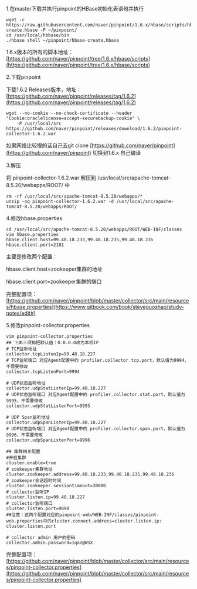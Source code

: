 1.在master下载并执行pinpoint的HBase初始化表语句并执行

```
wget -c https://raw.githubusercontent.com/naver/pinpoint/1.6.x/hbase/scripts/hbase-create.hbase -P ~/pinpoint/
cd /usr/local/hbbase/bin
./hbase shell ~/pinpoint/hbase-create.hbase
```

1.6.x版本的所有的脚本地址：[https://github.com/naver/pinpoint/tree/1.6.x/hbase/scripts](https://github.com/naver/pinpoint/tree/1.6.x/hbase/scripts)

2.下载pinpoint

下载1.6.2 Releases版本，地址：[https://github.com/naver/pinpoint/releases/tag/1.6.2](https://github.com/naver/pinpoint/releases/tag/1.6.2)

```
wget --no-cookie --no-check-certificate --header "Cookie:oraclelicense=accept-securebackup-cookie" \
    -P /usr/local/src https://github.com/naver/pinpoint/releases/download/1.6.2/pinpoint-collector-1.6.2.war
```

如果网络比较慢的话自己去git clone [https://github.com/naver/pinpoint](https://github.com/naver/pinpoint) 切换到1.6.x 自己编译

3.解压

将 pinpoint-collector-1.6.2.war 解压到 /usr/local/src/apache-tomcat-8.5.20/webapps/ROOT/ 中

```
rm -rf /usr/local/src/apache-tomcat-8.5.20/webapps/*
unzip -oq pinpoint-collector-1.6.2.war -d /usr/local/src/apache-tomcat-8.5.20/webapps/ROOT/
```

4.修改hbase.properties

```
cd /usr/local/src/apache-tomcat-8.5.20/webapps/ROOT/WEB-INF/classes
vim hbase.properties
hbase.client.host=99.48.18.233,99.48.18.235,99.48.18.236
hbase.client.port=2181
```

主要是修改两个配置：

hbase.client.host=zookeeper集群的地址

hbase.client.port=zookeeper集群的端口

完整配置项：[https://github.com/naver/pinpoint/blob/master/collector/src/main/resources/hbase.properties](https://www.gitbook.com/book/steveguoshao/study-notes/edit#)

5.修改pinpoint-collector.properties

```
vim pinpoint-collector.properties
## 下面三项都把默认值：0.0.0.0改为本机IP
# TCP监听地址
collector.tcpListenIp=99.48.18.227
# TCP监听端口 对应Agent配置中的 profiler.collector.tcp.port，默认值为9994，不需要修改
collector.tcpListenPort=9994

# UDP状态监听地址
collector.udpStatListenIp=99.48.18.227
# UDP状态监听端口 对应Agent配置中的 profiler.collector.stat.port，默认值为9995，不需要修改
collector.udpStatListenPort=9995

# UDP Span监听地址
collector.udpSpanListenIp=99.48.18.227
# UDP状态监听端口 对应Agent配置中的 profiler.collector.span.port，默认值为9996，不需要修改
collector.udpSpanListenPort=9996

## 集群相关配置
#开启集群
cluster.enable=true
# zookeeper集群地址
cluster.zookeeper.address=99.48.18.233,99.48.18.235,99.48.18.236
# zookeeper会话超时时间
cluster.zookeeper.sessiontimeout=30000
# collector监听IP
cluster.listen.ip=99.48.18.227
# collector监听端口 
cluster.listen.port=9090
##注意：这两个配置对应的pinpoint-web/WEB-INF/classes/pinpoint-web.properties中的cluster.connect.address=cluster.listen.ip: cluster.listen.port

# collector admin 用户的密码
collector.admin.password=1qaz@WSX
```

完整配置项：[https://github.com/naver/pinpoint/blob/master/collector/src/main/resources/pinpoint-collector.properties](https://github.com/naver/pinpoint/blob/master/collector/src/main/resources/pinpoint-collector.properties)



